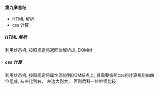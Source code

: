 #### 第九章总结
+ HTML 解析
+ css 计算


##### HTML 解析
利用状态机, 按照规定将返回体解析成, DOM树

##### css 计算
利用状态机, 按照规定将属性添加到DOM结点上, 且需要按照css的计算规则由四位组成, 从左比到右， 左边大则大， 否则后移一位继续比较
